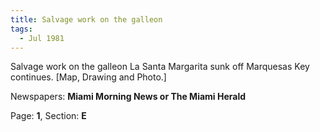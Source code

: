 ```yaml
---  
title: Salvage work on the galleon  
tags:  
  - Jul 1981  
---  
```

  
Salvage work on the galleon La Santa Margarita sunk off Marquesas Key continues. [Map, Drawing and Photo.]  
  
Newspapers: **Miami Morning News or The Miami Herald**  
  
Page: **1**, Section: **E** 
